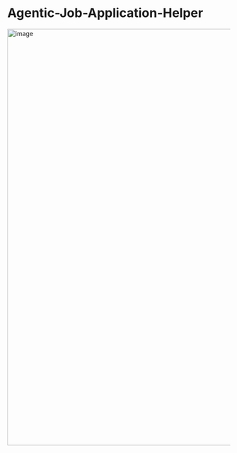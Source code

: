 # Agentic-Job-Application-Helper
 
<img width="940" alt="image" src="https://github.com/user-attachments/assets/493a5b39-d49e-4690-8d52-12b6d90f1011" />
